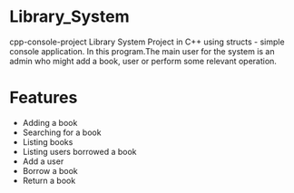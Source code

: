 # Library_System
cpp-console-project
Library System Project in C++ using structs - simple console application. In this program.The main user for the system is an admin who might add a book, user or perform some relevant operation.

# Features
- Adding a book
- Searching for a book
- Listing books
- Listing users borrowed a book
- Add a user
- Borrow a book
- Return a book
